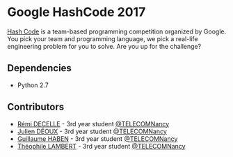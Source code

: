 # Google HashCode 2017
[Hash Code](https://hashcode.withgoogle.com/) is a team-based programming competition organized by Google. You pick your team and programming language, we pick a real-life engineering problem for you to solve. Are you up for the challenge?

## Dependencies

* Python 2.7

## Contributors

* [Rémi DECELLE](https://github.com/Ryukhaan) - 3rd year student [@TELECOMNancy](https://github.com/TELECOMNancy)
* [Julien DÉOUX](https://github.com/lem4ki) - 3rd year student [@TELECOMNancy](https://github.com/TELECOMNancy)
* [Guillaume HABEN](https://github.com/GuillaumeHaben) - 3rd year student [@TELECOMNancy](https://github.com/TELECOMNancy)
* [Théophile LAMBERT](https://github.com/isaaz) - 3rd year student [@TELECOMNancy](https://github.com/TELECOMNancy)
